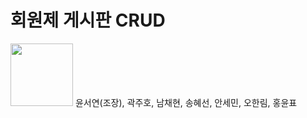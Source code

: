 # 회원제 게시판 CRUD

<img src="https://github.com/febseo/backtest/assets/163242445/54b20436-6380-401f-a98b-745c9f44a296" width="100" height="100"> 윤서연(조장), 곽주호, 남채현, 송혜선, 안세민, 오한림, 홍윤표 

